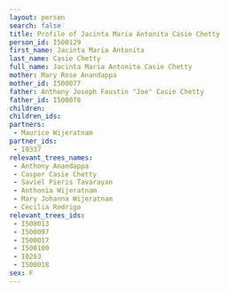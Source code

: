 ```yaml
---
layout: person
search: false
title: Profile of Jacinta Maria Antonita Casie Chetty
person_id: I500129
first_name: Jacinta Maria Antonita
last_name: Casie Chetty
full_name: Jacinta Maria Antonita Casie Chetty
mother: Mary Rose Anandappa
mother_id: I500077
father: Anthony Joseph Faustin "Joe" Casie Chetty
father_id: I500078
children:
children_ids:
partners:
 - Maurice Wijeratnam
partner_ids:
 - I0337
relevant_trees_names:
 - Anthony Anandappa
 - Casper Casie Chetty
 - Saviel Pieris Tavarayan
 - Anthonia Wijeratnam
 - Mary Johanna Wijeratnam
 - Cecilia Rodrigo
relevant_trees_ids:
 - I500013
 - I500097
 - I500017
 - I500100
 - I0263
 - I500018
sex: F
---
```



